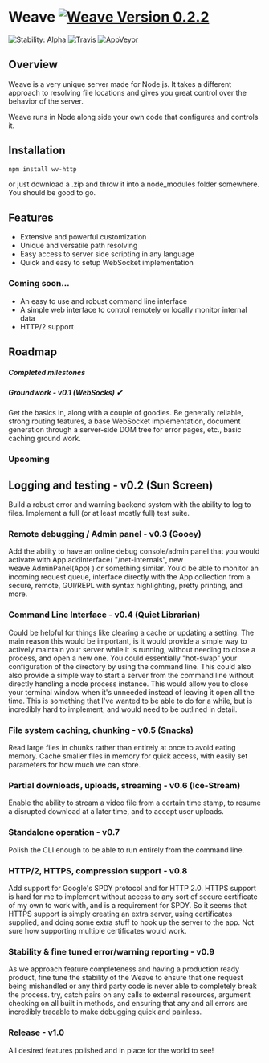 # Weave [![Weave Version 0.2.2](https://img.shields.io/badge/weave-v0.2.2-5050DD.svg)](https://www.npmjs.com/package/wv-http)
![Stability: Alpha](https://img.shields.io/badge/stability-alpha-f04c5e.svg)
[![Travis](https://img.shields.io/travis/partheseas/weave.svg?label=linux)](https://travis-ci.org/partheseas/weave)
[![AppVeyor](https://img.shields.io/appveyor/ci/partheseas/weave.svg?label=windows)](https://ci.appveyor.com/project/partheseas/weave)

## Overview

Weave is a very unique server made for Node.js. It takes a different approach to resolving
file locations and gives you great control over the behavior of the server.

Weave runs in Node along side your own code that configures and controls it.

## Installation
```Shell
npm install wv-http
```
or just download a .zip and throw it into a node_modules folder somewhere. You should be good to go.

## Features
- Extensive and powerful customization
- Unique and versatile path resolving
- Easy access to server side scripting in any language
- Quick and easy to setup WebSocket implementation


### Coming soon...
- An easy to use and robust command line interface
- A simple web interface to control remotely or locally monitor internal data
- HTTP/2 support

## Roadmap

##### Completed milestones
##### Groundwork - v0.1 (WebSocks) ✔
Get the basics in, along with a couple of goodies. Be generally reliable,
strong routing features, a base WebSocket implementation, document generation
through a server-side DOM tree for error pages, etc., basic caching ground work.

### Upcoming
## Logging and testing - v0.2 (Sun Screen)
Build a robust error and warning backend system with the ability to log to files.
Implement a full (or at least mostly full) test suite.

### Remote debugging / Admin panel - v0.3 (Gooey)
Add the ability to have an online debug console/admin panel that you would
activate with App.addInterface( "/net-internals", new weave.AdminPanel(App) )
or something similar. You'd be able to monitor an incoming request queue,
interface directly with the App collection from a secure, remote, GUI/REPL with
syntax highlighting, pretty printing, and more.

### Command Line Interface - v0.4 (Quiet Librarian)
Could be helpful for things like clearing a cache or updating a setting.
The main reason this would be important, is it would provide a simple way
to actively maintain your server while it is running, without needing to
close a process, and open a new one. You could essentially "hot-swap" your
configuration of the directory by using the command line. This could also
also provide a simple way to start a server from the command line without
directly handling a node process instance. This would allow you to close
your terminal window when it's unneeded instead of leaving it open all the
time. This is something that I've wanted to be able to do for a while, but
is incredibly hard to implement, and would need to be outlined in detail.

### File system caching, chunking - v0.5 (Snacks)
Read large files in chunks rather than entirely at once to avoid eating memory.
Cache smaller files in memory for quick access, with easily set parameters for
how much we can store.

### Partial downloads, uploads, streaming - v0.6 (Ice-Stream)
Enable the ability to stream a video file from a certain time stamp, to
resume a disrupted download at a later time, and to accept user uploads.

### Standalone operation - v0.7
Polish the CLI enough to be able to run entirely from the command line.

### HTTP/2, HTTPS, compression support - v0.8
Add support for Google's SPDY protocol and for HTTP 2.0. HTTPS support is
hard for me to implement without access to any sort of secure certificate
of my own to work with, and is a requirement for SPDY.
So it seems that HTTPS support is simply creating an extra server, using
certificates supplied, and doing some extra stuff to hook up the server
to the app. Not sure how supporting multiple certificates would work.

### Stability & fine tuned error/warning reporting - v0.9
As we approach feature completeness and having a production ready product,
fine tune the stability of the Weave to ensure that one request being mishandled
or any third party code is never able to completely break the process. try, catch
pairs on any calls to external resources, argument checking on all built in methods,
and ensuring that any and all errors are incredibly tracable to make debugging
quick and painless.

### Release - v1.0
All desired features polished and in place for the world to see!
